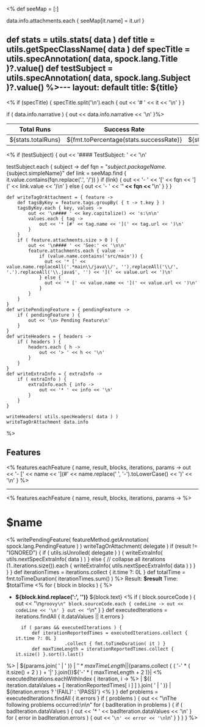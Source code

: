 <%
  def seeMap = [:] 

  data.info.attachments.each {
    seeMap[it.name] = it.url
  }

  def stats = utils.stats( data )
  def title = utils.getSpecClassName( data )
  def specTitle = utils.specAnnotation( data, spock.lang.Title )?.value()
  def testSubject = utils.specAnnotation( data, spock.lang.Subject )?.value()
%>---
layout: default
title: ${title}
---
<%
if (specTitle) {
  specTitle.split('\n').each { out << '# ' << it << '\n' }
}

if ( data.info.narrative ) {
  out << data.info.narrative << '\n'
}%>

| Total Runs         | Success Rate                           | Failures          | Errors          | Skipped          | Total time (ms)                   |
|--------------------|----------------------------------------|-------------------|-----------------|------------------|-----------------------------------|
| ${stats.totalRuns} | ${fmt.toPercentage(stats.successRate)} | ${stats.failures} | ${stats.errors} | ${stats.skipped} | ${fmt.toTimeDuration(stats.time)} |

<%
if (testSubject) {
  out << '#### TestSubject: ' << '\n'

  testSubject.each { subject ->
    def fqn = "${subject.packageName}.${subject.simpleName}"
    def link = seeMap.find { it.value.contains(fqn.replace('.', '/')) }
    if (link) {
      out << '- ' << '[' << fqn << '](' << link.value << ')\n'
    } else {
      out << '- ' << '**' << fqn << '**\n'
    }
  }
}

    def writeTagOrAttachment = { feature ->
        def tagsByKey = feature.tags.groupBy( { t -> t.key } )
        tagsByKey.each { key, values ->
            out << '\n#### ' << key.capitalize() << 's:\n\n'
            values.each { tag ->
                out << '* [#' << tag.name << '](' << tag.url << ')\n'
            }
        }
        if ( feature.attachments.size > 0 ) {
            out << '\n#### ' << 'See:' << '\n\n'
            feature.attachments.each { value ->
                if (value.name.contains('src/main')) {
                  out << '* [' << value.name.replaceAll('.*main\\/java\\/', '').replaceAll('\\/', '.').replaceAll('\\.java$', '') << '](' << value.url << ')\n'
                } else {
                  out << '* [' << value.name << '](' << value.url << ')\n'
                }
            } 
        }
    }
    def writePendingFeature = { pendingFeature ->
        if ( pendingFeature ) {
            out << '\n> Pending Feature\n'
        }
    }
    def writeHeaders = { headers ->
        if ( headers ) {
            headers.each { h ->
                out << '> ' << h << '\n'
            }
        }
    }
    def writeExtraInfo = { extraInfo ->
        if ( extraInfo ) {
            extraInfo.each { info ->
                out << '* ' << info << '\n'
            }
        }
    }

    writeHeaders( utils.specHeaders( data ) )
    writeTagOrAttachment data.info
%>

## Features
<%
features.eachFeature { name, result, blocks, iterations, params ->
  out << '- [' << name << '](#' << name.replace(' ', '-').toLowerCase() << ')' << '\n'
}
%>

----------------------------------

<%
    features.eachFeature { name, result, blocks, iterations, params ->
%>
# $name
<%
 writePendingFeature( featureMethod.getAnnotation( spock.lang.PendingFeature ) )
 writeTagOrAttachment( delegate )
 if (result != "IGNORED") {
      if ( utils.isUnrolled( delegate ) ) {
          writeExtraInfo( utils.nextSpecExtraInfo( data ) )
      } else {
          // collapse all iterations
          (1..iterations.size()).each {
              writeExtraInfo( utils.nextSpecExtraInfo( data ) )
          }
     }
 }
 def iterationTimes = iterations.collect { it.time ?: 0L }
 def totalTime = fmt.toTimeDuration( iterationTimes.sum() )
%>
Result: **$result**
Time: $totalTime
<%
        for ( block in blocks ) {
 %>
* __${block.kind.replace(':', '')}__ ${block.text}
<%
          if ( block.sourceCode ) {
              out << "\n```groovy\n"
              block.sourceCode.each { codeLine ->
                  out << codeLine << '\n'
              }
              out << "```\n"
          }
        }
        def executedIterations = iterations.findAll { it.dataValues || it.errors }
        
        if ( params && executedIterations ) {
            def iterationReportedTimes = executedIterations.collect { it.time ?: 0L }
                        .collect { fmt.toTimeDuration( it ) }
            def maxTimeLength = iterationReportedTimes.collect { it.size() }.sort().last()
 %>
 | ${params.join( ' | ' )} | ${' ' * maxTimeLength} |
 |${params.collect { ( '-' * ( it.size() + 2 ) ) + '|' }.join()}${'-' * ( maxTimeLength + 2 )}|
<%
            executedIterations.eachWithIndex { iteration, i -> 
%> | ${( iteration.dataValues + [ iterationReportedTimes[ i ] ] ).join( ' | ' )} | ${iteration.errors ? '(FAIL)' : '(PASS)'}
<%          }
        }
        def problems = executedIterations.findAll { it.errors }
        if ( problems ) {
            out << "\nThe following problems occurred:\n\n"
            for ( badIteration in problems ) {
                if ( badIteration.dataValues ) {
                    out << '* ' << badIteration.dataValues << '\n'
                }
                for ( error in badIteration.errors ) {
                    out << '```\n' << error << '\n```\n'
                }
            }
        }
    }
 %>
